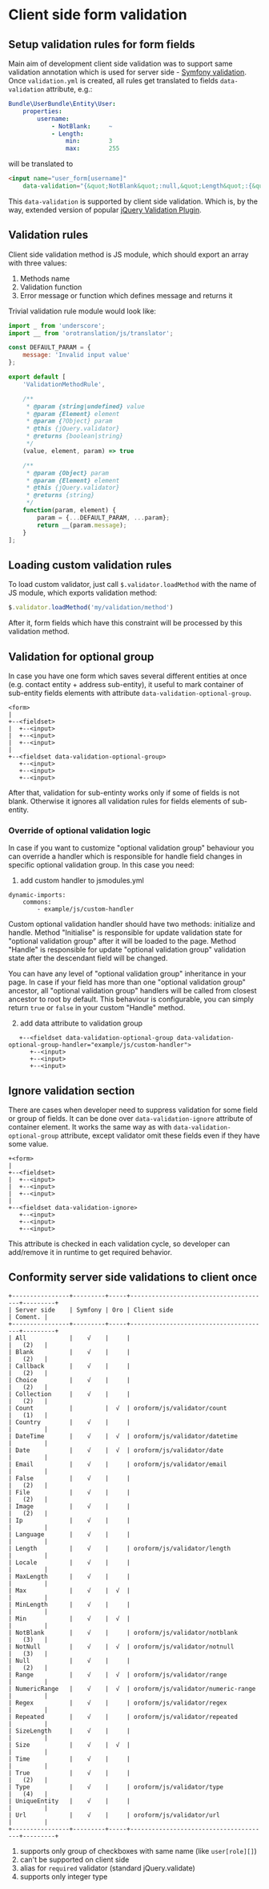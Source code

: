 # Client side form validation
## Setup validation rules for form fields
Main aim of development client side validation was to support same validation annotation which is used for server side - [Symfony validation](http://symfony.com/doc/current/book/validation.html). Once `validation.yml` is created, all rules get translated to fields `data-validation` attribute, e.g.:
```yml
Bundle\UserBundle\Entity\User:
    properties:
        username:
            - NotBlank:     ~
            - Length:
                min:        3
                max:        255
```
will be translated to
```html
<input name="user_form[username]"
    data-validation="{&quot;NotBlank&quot;:null,&quot;Length&quot;:{&quot;min&quot;:3,&quot;max&quot;:255}}">
```
This `data-validation` is supported by client side validation. Which is, by the way, extended version of popular [jQuery Validation Plugin](http://jqueryvalidation.org/).

## Validation rules
Client side validation method is JS module, which should export an array with three values:
 1. Methods name
 2. Validation function
 3. Error message or function which defines message and returns it

Trivial validation rule module would look like:
```js
import _ from 'underscore';
import __ from 'orotranslation/js/translator';

const DEFAULT_PARAM = {
    message: 'Invalid input value'
};

export default [
    'ValidationMethodRule',

    /**
     * @param {string|undefined} value
     * @param {Element} element
     * @param {?Object} param
     * @this {jQuery.validator}
     * @returns {boolean|string}
     */
    (value, element, param) => true

    /**
     * @param {Object} param
     * @param {Element} element
     * @this {jQuery.validator}
     * @returns {string}
     */
    function(param, element) {
        param = {...DEFAULT_PARAM, ...param};
        return __(param.message);
    }
];
```

## Loading custom validation rules
To load custom validator, just call `$.validator.loadMethod` with the name of JS module, which exports validation method:
```js
$.validator.loadMethod('my/validation/method')
```
After it, form fields which have this constraint will be processed by this validation method.

## Validation for optional group
In case you have one form which saves several different entities at once (e.g. contact entity + address sub-entity), it useful to mark container of sub-entity fields elements with attribute `data-validation-optional-group`.
```
<form>
|
+--<fieldset>
|  +--<input>
|  +--<input>
|  +--<input>
|
+--<fieldset data-validation-optional-group>
   +--<input>
   +--<input>
   +--<input>
```
After that, validation for sub-entinty works only if some of fields is not blank. Otherwise it ignores all validation rules for fields elements of sub-entity.

### Override of optional validation logic
In case if you want to customize "optional validation group" behaviour you can override a handler which is responsible for
handle field changes in specific optional validation group. In this case you need:
1) add custom handler to jsmodules.yml
```
dynamic-imports:
    commons:
        - example/js/custom-handler
```

Custom optional validation handler should have two methods: initialize and handle.
Method "Initialise" is responsible for update validation state for "optional validation group" after it will be loaded to the page.
Method "Handle" is responsible for update "optional validation group" validation state after the descendant field will be changed.

You can have any level of "optional validation group" inheritance in your page. In case if your field has more than one "optional validation group" ancestor,
all "optional validation group" handlers will be called from closest ancestor to root by default.
This behaviour is configurable, you can simply return `true` or `false` in your custom "Handle" method.

2) add data attribute to validation group
```
   +--<fieldset data-validation-optional-group data-validation-optional-group-handler="example/js/custom-handler">
      +--<input>
      +--<input>
      +--<input>
```

## Ignore validation section
There are cases when developer need to suppress validation for some field or group of fields. It can be done over `data-validation-ignore` attribute of container element. It works the same way as with `data-validation-optional-group` attribute, except validator omit these fields even if they have some value.
```
+<form>
|
+--<fieldset>
|  +--<input>
|  +--<input>
|  +--<input>
|
+--<fieldset data-validation-ignore>
   +--<input>
   +--<input>
   +--<input>
```
This attribute is checked in each validation cycle, so developer can add/remove it in runtime to get required behavior.

## Conformity server side validations to client once
```
+----------------+---------+-----+---------------------------------------+---------+
| Server side    | Symfony | Oro | Client side                           | Coment. |
+----------------+---------+-----+---------------------------------------+---------+
| All            |    √    |     |                                       |   (2)   |
| Blank          |    √    |     |                                       |   (2)   |
| Callback       |    √    |     |                                       |   (2)   |
| Choice         |    √    |     |                                       |   (2)   |
| Collection     |    √    |     |                                       |   (2)   |
| Count          |         |  √  | oroform/js/validator/count            |   (1)   |
| Country        |    √    |     |                                       |         |
| DateTime       |    √    |  √  | oroform/js/validator/datetime         |         |
| Date           |    √    |  √  | oroform/js/validator/date             |         |
| Email          |    √    |     | oroform/js/validator/email            |         |
| False          |    √    |     |                                       |   (2)   |
| File           |    √    |     |                                       |   (2)   |
| Image          |    √    |     |                                       |   (2)   |
| Ip             |    √    |     |                                       |         |
| Language       |    √    |     |                                       |         |
| Length         |    √    |     | oroform/js/validator/length           |         |
| Locale         |    √    |     |                                       |         |
| MaxLength      |    √    |     |                                       |         |
| Max            |    √    |  √  |                                       |         |
| MinLength      |    √    |     |                                       |         |
| Min            |    √    |  √  |                                       |         |
| NotBlank       |    √    |     | oroform/js/validator/notblank         |   (3)   |
| NotNull        |    √    |  √  | oroform/js/validator/notnull          |   (3)   |
| Null           |    √    |     |                                       |   (2)   |
| Range          |    √    |  √  | oroform/js/validator/range            |         |
| NumericRange   |    √    |  √  | oroform/js/validator/numeric-range    |         |
| Regex          |    √    |     | oroform/js/validator/regex            |         |
| Repeated       |    √    |     | oroform/js/validator/repeated         |         |
| SizeLength     |    √    |     |                                       |         |
| Size           |    √    |  √  |                                       |         |
| Time           |    √    |     |                                       |         |
| True           |    √    |     |                                       |   (2)   |
| Type           |    √    |     | oroform/js/validator/type             |   (4)   |
| UniqueEntity   |    √    |     |                                       |         |
| Url            |    √    |     | oroform/js/validator/url              |         |
+----------------+---------+-----+---------------------------------------+---------+
```

 1. supports only group of checkboxes with same name (like `user[role][]`)
 2. can't be supported on client side
 3. alias for `required` validator (standard jQuery.validate)
 4. supports only integer type
